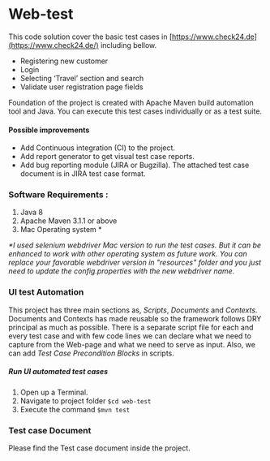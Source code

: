 # Web-test

This code solution cover the basic test cases in [https://www.check24.de](https://www.check24.de/) including bellow.
- Registering new customer
- Login
- Selecting ‘Travel’ section and search 
- Validate user registration page fields

Foundation of the project is created with Apache Maven build automation tool and Java. You can execute this test cases
individually or as a test suite. 

#### Possible improvements
- Add Continuous integration (CI) to the project.
- Add report generator to get visual test case reports.
- Add bug reporting module (JIRA or Bugzilla). The attached test case document is in JIRA test case format.

### Software Requirements :
1. Java 8
2. Apache Maven 3.1.1 or above
3. Mac Operating system *

*\*I used selenium webdriver Mac version to run the test cases. But it can be enhanced to work with other operating system 
as future work. You can replace your favorable webdriver version in "resources" folder and you just need to update 
the config.properties with the new webdriver name.*

### UI test Automation
This project has three main sections as, *Scripts*, *Documents* and *Contexts*. Documents and Contexts has made reusable 
so the framework follows DRY principal as much as possible. There is a separate script file for each and every test case 
and with few code lines we can declare what we need to capture from the Web-page and what we 
need to serve as input. Also, we can add *Test Case Precondition Blocks* in scripts.

##### Run UI automated test cases
1. Open up a Terminal.
2. Navigate to project folder ```$cd web-test```
4. Execute the command ```$mvn test```

### Test case Document
Please find the Test case document inside the project.
